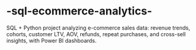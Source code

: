 # -sql-ecommerce-analytics-
SQL + Python project analyzing e-commerce sales data: revenue trends, cohorts, customer LTV, AOV, refunds, repeat purchases, and cross-sell insights, with Power BI dashboards.
